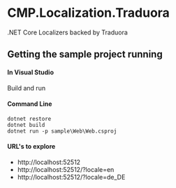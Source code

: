 # CMP.Localization.Traduora
.NET Core Localizers backed by Traduora

## Getting the sample project running

#### In Visual Studio
Build and run

#### Command Line
````
dotnet restore
dotnet build
dotnet run -p sample\Web\Web.csproj
````

#### URL's to explore
* http://localhost:52512
* http://localhost:52512/?locale=en
* http://localhost:52512/?locale=de_DE
